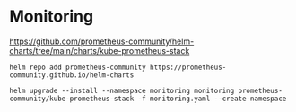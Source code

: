 # Monitoring

https://github.com/prometheus-community/helm-charts/tree/main/charts/kube-prometheus-stack

```
helm repo add prometheus-community https://prometheus-community.github.io/helm-charts
```

```
helm upgrade --install --namespace monitoring monitoring prometheus-community/kube-prometheus-stack -f monitoring.yaml --create-namespace
```
